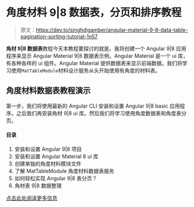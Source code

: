 # 角度材料 9|8 数据表，分页和排序教程

> 原文：<https://dev.to/singhdigamber/angular-material-9-8-data-table-pagination-sorting-tutorial-1n57>

**角材 9|8 数据表**教程今天本教程要探讨的就是。我将创建一个 Angular 9|8 应用程序来显示 Angular Material 9|8 数据表示例。Angular Material 是一个 ui 库，有各种各样的 ui 组件。Angular Material 提供数据表来显示前端数据。我们将学习使用`MatTableModule`材料设计服务从头开始使用有角度的材料表。

## 角度材料数据表教程演示

第一步，我们将使用最新的 Angular CLI 安装和设置 Angular 9|8 basic 应用程序。之后我们再安装角材 9|8 ui 库。然后我们将学习使用角度数据表和角度表分页。

#### 目录

1.  安装和设置 Angular 9|8 项目
2.  安装和设置 Angular Material 8 ui 库
3.  创建单独的角度材料模块文件
4.  了解 MatTableModule 角度材料数据表服务
5.  如何轻松实现 Angular 9|8 表分页？
6.  角材表 9|8 数据整理

[点击此处阅读更多信息](https://www.positronx.io/angular-material-8-data-table-pagination-sorting-tutorial/)
